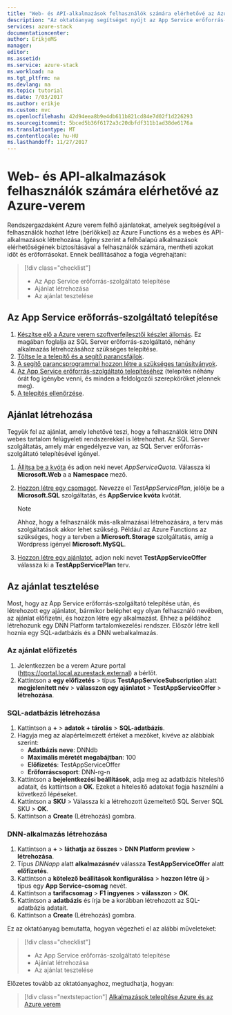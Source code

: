 ```yaml
---
title: "Web- és API-alkalmazások felhasználók számára elérhetővé az Azure-verem |} Microsoft Docs"
description: "Az oktatóanyag segítséget nyújt az App Service erőforrás-szolgáltató telepítéséhez, és hozzon létre kínál, amelyek biztosíthat Azure verem felhasználóinak való web- és API-alkalmazások létrehozásának képessége."
services: azure-stack
documentationcenter: 
author: ErikjeMS
manager: 
editor: 
ms.assetid: 
ms.service: azure-stack
ms.workload: na
ms.tgt_pltfrm: na
ms.devlang: na
ms.topic: tutorial
ms.date: 7/03/2017
ms.author: erikje
ms.custom: mvc
ms.openlocfilehash: 42d94eea8b9e4db611b821cd84e7d02f1d226293
ms.sourcegitcommit: 5bced5b36f6172a3c20dbfdf311b1ad38de6176a
ms.translationtype: MT
ms.contentlocale: hu-HU
ms.lasthandoff: 11/27/2017
---
```

# <a name="make-web-and-api-apps-available-to-your-azure-stack-users"></a>Web- és API-alkalmazások felhasználók számára elérhetővé az Azure-verem

Rendszergazdaként Azure verem felhő ajánlatokat, amelyek segítségével a felhasználók hozhat létre (bérlőkkel) az Azure Functions és a webes és API-alkalmazások létrehozása. Igény szerint a felhőalapú alkalmazások elérhetőségének biztosításával a felhasználók számára, mentheti azokat időt és erőforrásokat. Ennek beállításához a fogja végrehajtani:

> [!div class="checklist"]
> * Az App Service erőforrás-szolgáltató telepítése
> * Ajánlat létrehozása
> * Az ajánlat tesztelése

## <a name="deploy-the-app-service-resource-provider"></a>Az App Service erőforrás-szolgáltató telepítése

1. [Készítse elő a Azure verem szoftverfejlesztői készlet állomás](azure-stack-app-service-before-you-get-started.md). Ez magában foglalja az SQL Server erőforrás-szolgáltató, néhány alkalmazás létrehozásához szükséges telepítése.
2. [Töltse le a telepítő és a segítő parancsfájlok](azure-stack-app-service-deploy.md).
3. [A segítő parancsprogrammal hozzon létre a szükséges tanúsítványok](azure-stack-app-service-deploy.md).
4. [Az App Service erőforrás-szolgáltató telepítéséhez](azure-stack-app-service-deploy.md) (telepítés néhány órát fog igénybe venni, és minden a feldolgozói szerepköröket jelennek meg).
5. [A telepítés ellenőrzése](azure-stack-app-service-deploy.md#validate-the-app-service-on-azure-stack-installation).

## <a name="create-an-offer"></a>Ajánlat létrehozása

Tegyük fel az ajánlat, amely lehetővé teszi, hogy a felhasználók létre DNN webes tartalom felügyeleti rendszerekkel is létrehozhat. Az SQL Server szolgáltatás, amely már engedélyezve van, az SQL Server erőforrás-szolgáltató telepítésével igényel.

1.  [Állítsa be a kvóta](azure-stack-setting-quotas.md) és adjon neki nevet *AppServiceQuota*. Válassza ki **Microsoft.Web** a a **Namespace** mező.
2.  [Hozzon létre egy csomagot](azure-stack-create-plan.md). Nevezze el *TestAppServicePlan*, jelölje be a **Microsoft.SQL** szolgáltatás, és **AppService kvóta** kvótát.

    > [!NOTE]
    > Ahhoz, hogy a felhasználók más-alkalmazásai létrehozására, a terv más szolgáltatások akkor lehet szükség. Például az Azure Functions az szükséges, hogy a tervben a **Microsoft.Storage** szolgáltatás, amíg a Wordpress igényel **Microsoft.MySQL**.
    > 
    >

3.  [Hozzon létre egy ajánlatot](azure-stack-create-offer.md), adjon neki nevet **TestAppServiceOffer** válassza ki a **TestAppServicePlan** terv.

## <a name="test-the-offer"></a>Az ajánlat tesztelése

Most, hogy az App Service erőforrás-szolgáltató telepítése után, és létrehozott egy ajánlatot, bármikor beléphet egy olyan felhasználó nevében, az ajánlat előfizetni, és hozzon létre egy alkalmazást. Ehhez a példához létrehozunk egy DNN Platform tartalomkezelési rendszer. Először létre kell hoznia egy SQL-adatbázis és a DNN webalkalmazás.

### <a name="subscribe-to-the-offer"></a>Az ajánlat előfizetés
1. Jelentkezzen be a verem Azure portal (https://portal.local.azurestack.external) a bérlőt.
2. Kattintson a **egy előfizetés** > típus **TestAppServiceSubscription** alatt **megjelenített név** > **válasszon egy ajánlatot**  >  **TestAppServiceOffer** > **létrehozása**.

### <a name="create-a-sql-database"></a>SQL-adatbázis létrehozása

1. Kattintson a  **+**   >  **adatok + tárolás** > **SQL-adatbázis**.
2. Hagyja meg az alapértelmezett értéket a mezőket, kivéve az alábbiak szerint:
    - **Adatbázis neve**: DNNdb
    - **Maximális méretét megabájtban**: 100
    - **Előfizetés**: TestAppServiceOffer
    - **Erőforráscsoport**: DNN-rg-n
3. Kattintson a **bejelentkezési beállítások**, adja meg az adatbázis hitelesítő adatait, és kattintson a **OK**. Ezeket a hitelesítő adatokat fogja használni a következő lépéseket.
4. Kattintson a **SKU** > Válassza ki a létrehozott üzemeltető SQL Server SQL SKU > **OK**.
5. Kattintson a **Create** (Létrehozás) gombra.

### <a name="create-a-dnn-app"></a>DNN-alkalmazás létrehozása    

1. Kattintson a  **+**   >  **láthatja az összes** > **DNN Platform preview** > **létrehozása**.
2. Típus *DNNapp* alatt **alkalmazásnév** válassza **TestAppServiceOffer** alatt **előfizetés**.
3. Kattintson a **kötelező beállítások konfigurálása** > **hozzon létre új** > típus egy **App Service-csomag** nevét.
4. Kattintson a **tarifacsomag** > **F1 ingyenes** > **válasszon** > **OK**.
5. Kattintson a **adatbázis** és írja be a korábban létrehozott az SQL-adatbázis adatait.
6. Kattintson a **Create** (Létrehozás) gombra.

Ez az oktatóanyag bemutatta, hogyan végezheti el az alábbi műveleteket:

> [!div class="checklist"]
> * Az App Service erőforrás-szolgáltató telepítése
> * Ajánlat létrehozása
> * Az ajánlat tesztelése

Előzetes tovább az oktatóanyaghoz, megtudhatja, hogyan:

> [!div class="nextstepaction"]
> [Alkalmazások telepítése Azure és az Azure verem](user/azure-stack-solution-pipeline.md)
